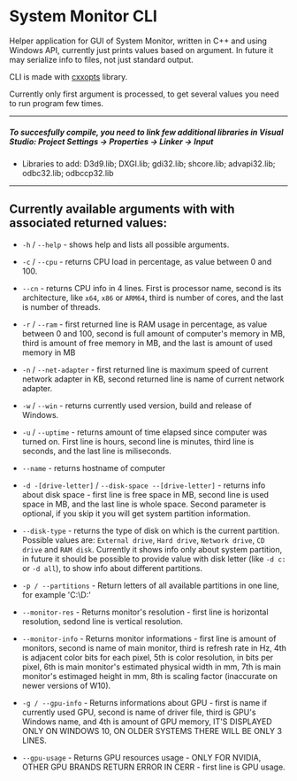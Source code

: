 # System Monitor CLI
Helper application for GUI of System Monitor, written in C++ and using Windows API, currently just prints values based on argument.
In future it may serialize info to files, not just standard output.

CLI is made with [cxxopts](https://github.com/jarro2783/cxxopts) library.

Currently only first argument is processed, to get several values you need to run program few times.

---
##### To succesfully compile, you need to link few additional libraries in Visual Studio: Project Settings -> Properties -> Linker -> Input
* Libraries to add: D3d9.lib; DXGI.lib; gdi32.lib; shcore.lib; advapi32.lib; odbc32.lib; odbccp32.lib
---


## Currently available arguments with with associated returned values:

* `-h` / `--help` - shows help and lists all possible arguments.

* `-c` / `--cpu` - returns CPU load in percentage, as value between 0 and 100.

* `--cn` - returns CPU info in 4 lines. First is processor name, second is its architecture, like `x64`, `x86` or `ARM64`, third is number of cores, and the last is number of threads.

* `-r` / `--ram` - first returned line is RAM usage in percentage, as value between 0 and 100, second is full amount of computer's memory in MB, third is amount of free memory in MB, and the last is amount of used memory in MB

* `-n` / `--net-adapter` - first returned line is maximum speed of current network adapter in KB, second returned line is 
name of current network adapter.

* `-w` / `--win` - returns currently used version, build and release of Windows.

* `-u` / `--uptime` - returns amount of time elapsed since computer was turned on. First line is hours, second line is minutes, third line is seconds, and the last line is miliseconds.

* `--name` - returns hostname of computer

* `-d -[drive-letter]` / `--disk-space --[drive-letter]` - returns info about disk space - first line is free space in MB, second line is used space in MB, and the last line is whole space. Second parameter is optional, if you skip it you will get system partition information.

* `--disk-type` - returns the type of disk on which is the current partition. Possible values are: `External drive`, `Hard drive`, `Network drive`, `CD drive` and `RAM disk`. Currently it shows info only about system partition, in future it should be possible to provide value with disk letter (like `-d c:` or `-d all`), to show info about different partitions.

* `-p / --partitions` - Return letters of all available partitions in one line, for example 'C:\D:\'

* `--monitor-res` - Returns monitor's resolution - first line is horizontal resolution, sedond line is vertical resolution.

* `--monitor-info` - Returns monitor informations - first line is amount of monitors, second is name of main monitor, third is refresh rate in Hz, 4th is adjacent color bits for each pixel, 5th is color resolution, in bits per pixel, 6th is main monitor's estimated physical width in mm, 7th is main monitor's estimaged height in mm, 8th is scaling factor (inaccurate on newer versions of W10).

* `-g / --gpu-info` - Returns informations about GPU - first is name if currently used GPU, second is name of driver file, third is GPU's Windows name, and 4th is amount of GPU memory, IT'S DISPLAYED ONLY ON WINDOWS 10, ON OLDER SYSTEMS THERE WILL BE ONLY 3 LINES.

* `--gpu-usage` -  Returns GPU resources usage - ONLY FOR NVIDIA, OTHER GPU BRANDS RETURN ERROR IN CERR - first line is GPU usage.